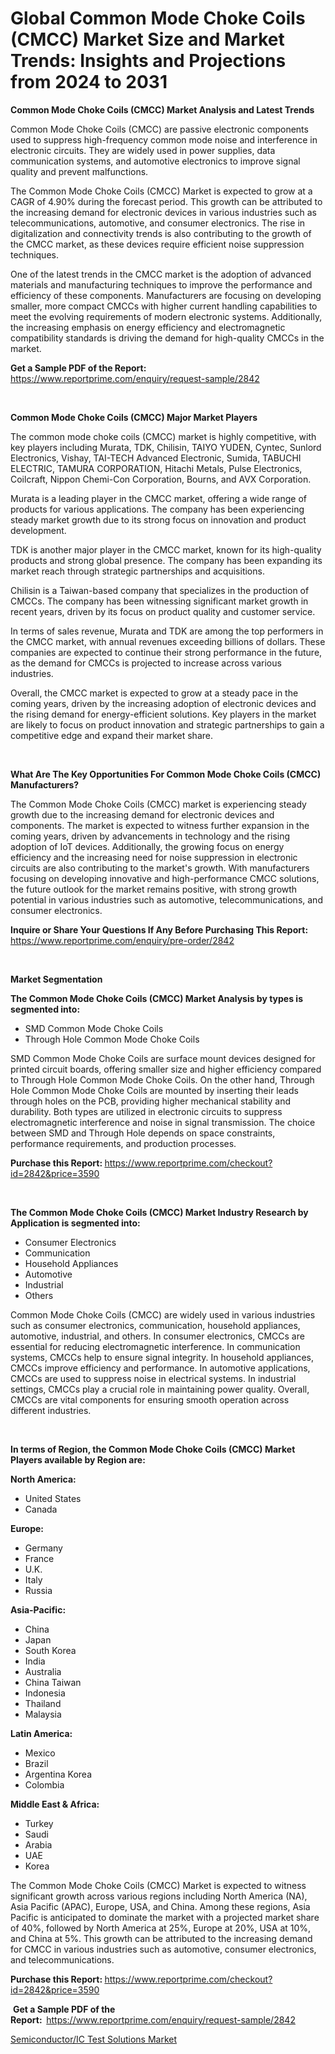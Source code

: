 <p><h1>Global Common Mode Choke Coils (CMCC) Market Size and Market Trends: Insights and Projections from 2024 to 2031</h1></p><p><strong>Common Mode Choke Coils (CMCC) Market Analysis and Latest Trends</strong></p>
<p><p>Common Mode Choke Coils (CMCC) are passive electronic components used to suppress high-frequency common mode noise and interference in electronic circuits. They are widely used in power supplies, data communication systems, and automotive electronics to improve signal quality and prevent malfunctions.</p><p>The Common Mode Choke Coils (CMCC) Market is expected to grow at a CAGR of 4.90% during the forecast period. This growth can be attributed to the increasing demand for electronic devices in various industries such as telecommunications, automotive, and consumer electronics. The rise in digitalization and connectivity trends is also contributing to the growth of the CMCC market, as these devices require efficient noise suppression techniques.</p><p>One of the latest trends in the CMCC market is the adoption of advanced materials and manufacturing techniques to improve the performance and efficiency of these components. Manufacturers are focusing on developing smaller, more compact CMCCs with higher current handling capabilities to meet the evolving requirements of modern electronic systems. Additionally, the increasing emphasis on energy efficiency and electromagnetic compatibility standards is driving the demand for high-quality CMCCs in the market.</p></p>
<p><strong>Get a Sample PDF of the Report:&nbsp;</strong> <a href="https://www.reportprime.com/enquiry/request-sample/2842">https://www.reportprime.com/enquiry/request-sample/2842</a></p>
<p>&nbsp;</p>
<p><strong>Common Mode Choke Coils (CMCC) Major Market Players</strong></p>
<p><p>The common mode choke coils (CMCC) market is highly competitive, with key players including Murata, TDK, Chilisin, TAIYO YUDEN, Cyntec, Sunlord Electronics, Vishay, TAI-TECH Advanced Electronic, Sumida, TABUCHI ELECTRIC, TAMURA CORPORATION, Hitachi Metals, Pulse Electronics, Coilcraft, Nippon Chemi-Con Corporation, Bourns, and AVX Corporation.</p><p>Murata is a leading player in the CMCC market, offering a wide range of products for various applications. The company has been experiencing steady market growth due to its strong focus on innovation and product development.</p><p>TDK is another major player in the CMCC market, known for its high-quality products and strong global presence. The company has been expanding its market reach through strategic partnerships and acquisitions.</p><p>Chilisin is a Taiwan-based company that specializes in the production of CMCCs. The company has been witnessing significant market growth in recent years, driven by its focus on product quality and customer service.</p><p>In terms of sales revenue, Murata and TDK are among the top performers in the CMCC market, with annual revenues exceeding billions of dollars. These companies are expected to continue their strong performance in the future, as the demand for CMCCs is projected to increase across various industries.</p><p>Overall, the CMCC market is expected to grow at a steady pace in the coming years, driven by the increasing adoption of electronic devices and the rising demand for energy-efficient solutions. Key players in the market are likely to focus on product innovation and strategic partnerships to gain a competitive edge and expand their market share.</p></p>
<p>&nbsp;</p>
<p><strong>What Are The Key Opportunities For Common Mode Choke Coils (CMCC) Manufacturers?</strong></p>
<p><p>The Common Mode Choke Coils (CMCC) market is experiencing steady growth due to the increasing demand for electronic devices and components. The market is expected to witness further expansion in the coming years, driven by advancements in technology and the rising adoption of IoT devices. Additionally, the growing focus on energy efficiency and the increasing need for noise suppression in electronic circuits are also contributing to the market's growth. With manufacturers focusing on developing innovative and high-performance CMCC solutions, the future outlook for the market remains positive, with strong growth potential in various industries such as automotive, telecommunications, and consumer electronics.</p></p>
<p><strong>Inquire or Share Your Questions If Any Before Purchasing This Report:</strong> <a href="https://www.reportprime.com/enquiry/pre-order/2842">https://www.reportprime.com/enquiry/pre-order/2842</a></p>
<p>&nbsp;</p>
<p><strong>Market Segmentation</strong></p>
<p><strong>The Common Mode Choke Coils (CMCC) Market Analysis by types is segmented into:</strong></p>
<p><ul><li>SMD Common Mode Choke Coils</li><li>Through Hole Common Mode Choke Coils</li></ul></p>
<p><p>SMD Common Mode Choke Coils are surface mount devices designed for printed circuit boards, offering smaller size and higher efficiency compared to Through Hole Common Mode Choke Coils. On the other hand, Through Hole Common Mode Choke Coils are mounted by inserting their leads through holes on the PCB, providing higher mechanical stability and durability. Both types are utilized in electronic circuits to suppress electromagnetic interference and noise in signal transmission. The choice between SMD and Through Hole depends on space constraints, performance requirements, and production processes.</p></p>
<p><strong>Purchase this Report:&nbsp;</strong><a href="https://www.reportprime.com/checkout?id=2842&price=3590">https://www.reportprime.com/checkout?id=2842&price=3590</a></p>
<p>&nbsp;</p>
<p><strong>The Common Mode Choke Coils (CMCC) Market Industry Research by Application is segmented into:</strong></p>
<p><ul><li>Consumer Electronics</li><li>Communication</li><li>Household Appliances</li><li>Automotive</li><li>Industrial</li><li>Others</li></ul></p>
<p><p>Common Mode Choke Coils (CMCC) are widely used in various industries such as consumer electronics, communication, household appliances, automotive, industrial, and others. In consumer electronics, CMCCs are essential for reducing electromagnetic interference. In communication systems, CMCCs help to ensure signal integrity. In household appliances, CMCCs improve efficiency and performance. In automotive applications, CMCCs are used to suppress noise in electrical systems. In industrial settings, CMCCs play a crucial role in maintaining power quality. Overall, CMCCs are vital components for ensuring smooth operation across different industries.</p></p>
<p>&nbsp;</p>
<p><strong>In terms of Region, the Common Mode Choke Coils (CMCC) Market Players available by Region are:</strong></p>
<p>
    <p> <strong> North America: </strong>
        <ul>
            <li>United States</li>
            <li>Canada</li>
        </ul>
        </p> 
    <p> <strong> Europe: </strong>
        <ul>
            <li>Germany</li>
            <li>France</li>
            <li>U.K.</li>
            <li>Italy</li>
            <li>Russia</li>
        </ul>
        </p> 
    <p> <strong> Asia-Pacific: </strong>
        <ul>
            <li>China</li>
            <li>Japan</li>
            <li>South Korea</li>
            <li>India</li>
            <li>Australia</li>
            <li>China Taiwan</li>
            <li>Indonesia</li>
            <li>Thailand</li>
            <li>Malaysia</li>
        </ul>
        </p> 
    <p> <strong> Latin America: </strong>
        <ul>
            <li>Mexico</li>
            <li>Brazil</li>
            <li>Argentina Korea</li>
            <li>Colombia</li>
        </ul>
        </p> 
    <p> <strong> Middle East & Africa: </strong>
        <ul>
            <li>Turkey</li>
            <li>Saudi</li>
            <li>Arabia</li>
            <li>UAE</li>
            <li>Korea</li>
        </ul>
    </p>
    </p>
<p><p>The Common Mode Choke Coils (CMCC) Market is expected to witness significant growth across various regions including North America (NA), Asia Pacific (APAC), Europe, USA, and China. Among these regions, Asia Pacific is anticipated to dominate the market with a projected market share of 40%, followed by North America at 25%, Europe at 20%, USA at 10%, and China at 5%. This growth can be attributed to the increasing demand for CMCC in various industries such as automotive, consumer electronics, and telecommunications.</p></p>
<p><strong>Purchase this Report: </strong><a href="https://www.reportprime.com/checkout?id=2842&price=3590">https://www.reportprime.com/checkout?id=2842&price=3590</a></p>
<p>&nbsp;<strong>Get a Sample PDF of the Report:&nbsp;&nbsp;</strong><a href="https://www.reportprime.com/enquiry/request-sample/2842">https://www.reportprime.com/enquiry/request-sample/2842</a></p>
<p><strong></strong></p>
<p><p><a href="https://github.com/santosh758595/Market-Research-Report-List-3/blob/main/semiconductoric-test-solutions-market.md">Semiconductor/IC Test Solutions Market</a></p></p>